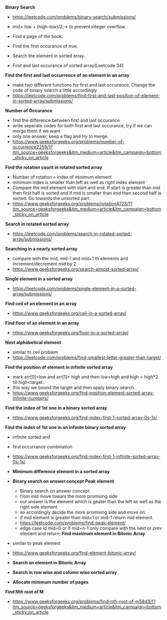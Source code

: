 **Binary Search**
- https://leetcode.com/problems/binary-search/submissions/

-  mid= low + (high-low)/2;-> to prevent integer overflow.
- Find a page of the book.
- Find the first occurance of true.
- Search the element in sorted array.
- First and last occurance of sorted array(Leetcode 34)

**Find the first and last occurrence of an element in an array**
- make two different functions for first and last occurance. Change the code of binary search a little accordingly.
- https://leetcode.com/problems/find-first-and-last-position-of-element-in-sorted-array/submissions/

**Number of Occurance**
- find the difference between first and last occurance
- write seperate codes for both first and last occurance, try if we can merge them if we want
- only one answer, keep a flag and try to merge.
- https://www.geeksforgeeks.org/problems/number-of-occurrence2259/1?itm_source=geeksforgeeks&itm_medium=article&itm_campaign=bottom_sticky_on_article

**Find the rotation count in rotated sorted array**
- Number of rotation = index of minimum element
- minimum index is smaller than left as well as right index element
- Compare the mid element with start and end. If start is greater than mid then first half is 
  sorted and if mid is smaller than end then second half is sorted. Go towards the unsorted part.
- https://www.geeksforgeeks.org/problems/rotation4723/1?itm_source=geeksforgeeks&itm_medium=article&itm_campaign=bottom_sticky_on_article

**Search in rotated sorted array**
- https://leetcode.com/problems/search-in-rotated-sorted-array/submissions/


**Searching in a nearly sorted array**
- compare with the mid, mid-1 and mid+1 th elements and increment/decrement mid by 2.
- https://www.geeksforgeeks.org/search-almost-sorted-array/

**Single element in a sorted array**
- https://leetcode.com/problems/single-element-in-a-sorted-array/submissions/

**Find ceil of an element in an array**
- https://www.geeksforgeeks.org/ceil-in-a-sorted-array/

**Find floor of an element in an array**
- https://www.geeksforgeeks.org/floor-in-a-sorted-array/

**Next alphabetical element**
- similar to ceil problem
- https://leetcode.com/problems/find-smallest-letter-greater-than-target/

**Find the position of element in infinite sorted array**
- mark arr[0]=low and arr[1]= high and then low=high and high = high*2 till high<target.
- this way we bound the target and then apply binary search.
- https://www.geeksforgeeks.org/find-position-element-sorted-array-infinite-numbers/

**Find the index of 1st one in a binary sorted array**
- https://www.geeksforgeeks.org/find-index-first-1-sorted-array-0s-1s/

**Find the index of 1st one in an infinite binary sorted array**
- infinite sorted and
- first occurrance combination
- https://www.geeksforgeeks.org/find-index-first-1-infinite-sorted-array-0s-1s/

- **Minimum difference element in a sorted array**
- **Binary search on answer concept**
 **Peak element**
  - Binary search on answer concept
  - from mid move towars the more promising side
  - our answer is the element which is geater than the left as well as the right side element.
  - so accordingly decide the more promising side and move on.
  - if mid element is greater than mid+1 or mid-1 return mid element.
  - https://leetcode.com/problems/find-peak-element/
  - edge case id mid=0 or if mid=n-1 only compare with the next or prev element and return;
**Find maximum element in Bitonic Array**
- similar to peak element
- https://www.geeksforgeeks.org/find-element-bitonic-array/
  
- **Search an element in Bitonic Array**
- **Search in row wise and column wise sorted array**
- **Allocate minimum number of pages**

**Find Nth root of M**
- https://www.geeksforgeeks.org/problems/find-nth-root-of-m5843/1?itm_source=geeksforgeeks&itm_medium=article&itm_campaign=bottom_sticky_on_article
